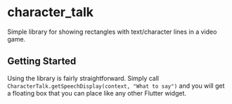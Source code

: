 # character_talk

Simple library for showing rectangles with text/character lines in a video game.

## Getting Started

Using the library is fairly straightforward.  Simply call ```CharacterTalk.getSpeechDisplay(context, "What to say")``` and you will get a floating box that you can place like any other Flutter widget.